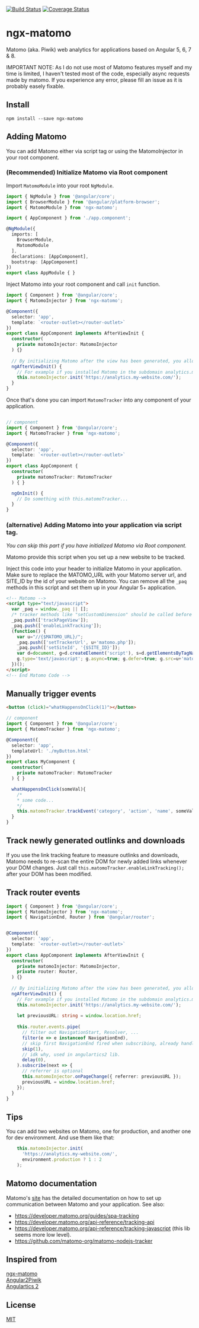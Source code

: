 [![Build Status](https://travis-ci.com/ambroiseRabier/ngx-matomo.svg?branch=master)](https://travis-ci.com/ambroiseRabier/ngx-matomo)
[![Coverage Status](https://coveralls.io/repos/github/ambroiseRabier/ngx-matomo/badge.svg)](https://coveralls.io/github/ambroiseRabier/ngx-matomo)

# ngx-matomo 
Matomo (aka. Piwik) web analytics for applications based on Angular 5, 6, 7 & 8.

IMPORTANT NOTE: As I do not use most of Matomo features myself and my time is limited, I haven't tested most of the code, especially async requests made by matomo. If you experience any error, please fill an issue as it is probably easely fixable.

## Install
```npm install --save ngx-matomo```

## Adding Matomo 
You can add Matomo either via script tag or using the MatomoInjector in your root component.

### (Recommended) Initialize Matomo via Root component 
Import ```MatomoModule``` into your root ```NgModule```.

```ts
import { NgModule } from '@angular/core';
import { BrowserModule } from '@angular/platform-browser';
import { MatomoModule } from 'ngx-matomo';

import { AppComponent } from './app.component';

@NgModule({
  imports: [
    BrowserModule,
    MatomoModule
  ],
  declarations: [AppComponent],
  bootstrap: [AppComponent]
})
export class AppModule { }
```

Inject Matomo into your root component and call `init` function.

```ts
import { Component } from '@angular/core';
import { MatomoInjector } from 'ngx-matomo';

@Component({
  selector: 'app',
  template: `<router-outlet></router-outlet>`
})
export class AppComponent implements AfterViewInit {
  constructor(
    private matomoInjector: MatomoInjector
  ) {}
  
  // By initializing Matomo after the view has been generated, you allow Matomo to track outlinks generated on the first view.
  ngAfterViewInit() {
    // For example if you installed Matomo in the subdomain analytics.my-website.com on https
    this.matomoInjector.init('https://analytics.my-website.com/');
  }
}
```

Once that's done you can import ```MatomoTracker``` into any component of your application.

```ts

// component
import { Component } from '@angular/core';
import { MatomoTracker } from 'ngx-matomo';

@Component({
  selector: 'app',
  template: `<router-outlet></router-outlet>`
})
export class AppComponent {
  constructor(
    private matomoTracker: MatomoTracker
  ) { }

  ngOnInit() {
    // Do something with this.matomoTracker...
  }
}
```

### (alternative) Adding Matomo into your application via script tag.
*You can skip this part if you have initialized Matomo via Root component.*

Matomo provide this script when you set up a new website to be tracked.

Inject this code into your header to initialize Matomo in your application.  
Make sure to replace the MATOMO_URL with your Matomo server url, and SITE_ID by the id of your website on Matomo. 
You can remove all the `_paq` methods in this script and set them up in your Angular 5+ application. 

```html
<!-- Matomo -->
<script type="text/javascript">
  var _paq = window._paq || [];
  /* tracker methods like "setCustomDimension" should be called before "trackPageView" */
  _paq.push(['trackPageView']);
  _paq.push(['enableLinkTracking']);
  (function() {
    var u="//{$MATOMO_URL}/";
    _paq.push(['setTrackerUrl', u+'matomo.php']);
    _paq.push(['setSiteId', '{$SITE_ID}']);
    var d=document, g=d.createElement('script'), s=d.getElementsByTagName('script')[0];
    g.type='text/javascript'; g.async=true; g.defer=true; g.src=u+'matomo.js'; s.parentNode.insertBefore(g,s);
  })();
</script>
<!-- End Matomo Code -->
```


## Manually trigger events

```html
<button (click)="whatHappensOnClick(1)"></button>
```

```ts
// component
import { Component } from '@angular/core';
import { MatomoTracker } from 'ngx-matomo';

@Component({
  selector: 'app',
  templateUrl: './myButton.html'
})
export class MyComponent {
  constructor(
    private matomoTracker: MatomoTracker
  ) { }

  whatHappensOnClick(someVal){
    /*
    * some code...
    */
    this.matomoTracker.trackEvent('category', 'action', 'name', someVal);
  }
}
```

## Track newly generated outlinks and downloads
If you use the link tracking feature to measure outlinks and downloads, Matomo needs to re-scan the entire DOM for newly added links whenever your DOM changes.
Just call ```this.matomoTracker.enableLinkTracking();``` after your DOM has been modified.

## Track router events

```ts
import { Component } from '@angular/core';
import { MatomoInjector } from 'ngx-matomo';
import { NavigationEnd, Router } from '@angular/router';


@Component({
  selector: 'app',
  template: `<router-outlet></router-outlet>`
})
export class AppComponent implements AfterViewInit {
  constructor(
    private matomoInjector: MatomoInjector,
    private router: Router,
  ) {}
  
  // By initializing Matomo after the view has been generated, you allow Matomo to track outlinks generated on the first view.
  ngAfterViewInit() {
    // For example if you installed Matomo in the subdomain analytics.my-website.com on https
    this.matomoInjector.init('https://analytics.my-website.com/');
    
    let previousURL: string = window.location.href;
    
    this.router.events.pipe(
      // filter out NavigationStart, Resolver, ...
      filter(e => e instanceof NavigationEnd),
      // skip first NavigationEnd fired when subscribing, already handled by init().
      skip(1),
      // idk why, used in angulartics2 lib.
      delay(0),
    ).subscribe(next => {
      // referrer is optional
      this.matomoInjector.onPageChange({ referrer: previousURL });
      previousURL = window.location.href;
    });
  }
}
```

## Tips
You can add two websites on Matomo, one for production, and another one for dev environment. And use them like that: 

```ts
    this.matomoInjector.init(
      'https://analytics.my-website.com/',
      environment.production ? 1 : 2
    );
```

## Matomo documentation
Matomo's [site](https://developer.matomo.org/guides/tracking-javascript-guide) has the detailed documentation on how to set up communication between Matomo and your application.
See also:
- https://developer.matomo.org/guides/spa-tracking
- https://developer.matomo.org/api-reference/tracking-api
- https://developer.matomo.org/api-reference/tracking-javascript (this lib seems more low level).
- https://github.com/matomo-org/matomo-nodejs-tracker

## Inspired from
[ngx-matomo](https://github.com/Arnaud73/ngx-matomo)  
[Angular2Piwik](https://github.com/awronka/Angular2Piwik)  
[Angulartics 2](https://github.com/angulartics/angulartics2)  

## License
[MIT](LICENSE)




